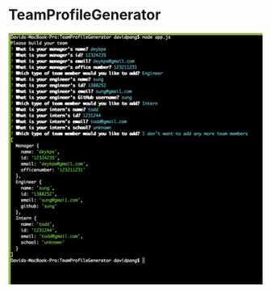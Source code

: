# TeamProfileGenerator
![Screenshot of my app.js](https://github.com/deykpe/TeamProfileGenerator/blob/master/Screen%20Shot%202019-11-25%20at%206.28.33%20PM.png)